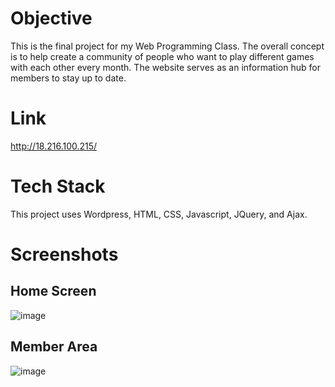 # Objective
This is the final project for my Web Programming Class. The overall concept is to help create a community of people who want to play different games with each other every month. The website serves as an information hub for members to stay up to date.

# Link
http://18.216.100.215/

# Tech Stack
This project uses Wordpress, HTML, CSS, Javascript, JQuery, and Ajax.

# Screenshots
## Home Screen
![image](https://github.com/DavidARidley/GamingBookClub/assets/118642356/a383c611-8c1a-49ba-a905-5aaabc93136a)
## Member Area
![image](https://github.com/DavidARidley/GamingBookClub/assets/118642356/4f03e6b5-4b13-4d6d-b1c3-33f465ec78cb)

